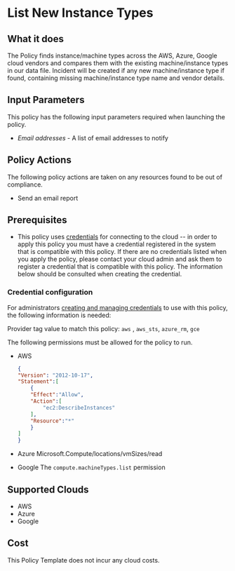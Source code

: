 # List New Instance Types

## What it does

The Policy finds instance/machine types across the AWS, Azure, Google cloud vendors and compares them with the existing machine/instance types in our data file. Incident will be created if any new machine/instance type if found, containing missing machine/instance type name and vendor details.

## Input Parameters

This policy has the following input parameters required when launching the policy.

- *Email addresses* - A list of email addresses to notify

## Policy Actions

The following policy actions are taken on any resources found to be out of compliance.

- Send an email report

## Prerequisites

- This policy uses [credentials](https://docs.rightscale.com/policies/users/guides/credential_management.html) for connecting to the cloud -- in order to apply this policy you must have a credential registered in the system that is compatible with this policy. If there are no credentials listed when you apply the policy, please contact your cloud admin and ask them to register a credential that is compatible with this policy. The information below should be consulted when creating the credential.

### Credential configuration

For administrators [creating and managing credentials](https://docs.rightscale.com/policies/users/guides/credential_management.html) to use with this policy, the following information is needed:

Provider tag value to match this policy: `aws` , `aws_sts`, `azure_rm`, `gce`

The following permissions must be allowed for the policy to run.

- AWS

    ```json
    {
    "Version": "2012-10-17",
    "Statement":[
        {
        "Effect":"Allow",
        "Action":[
            "ec2:DescribeInstances"
        ],
        "Resource":"*"
        }
    ]
    }
    ```

- Azure
    Microsoft.Compute/locations/vmSizes/read

- Google
    The `compute.machineTypes.list` permission

## Supported Clouds

- AWS
- Azure
- Google

## Cost

This Policy Template does not incur any cloud costs.
